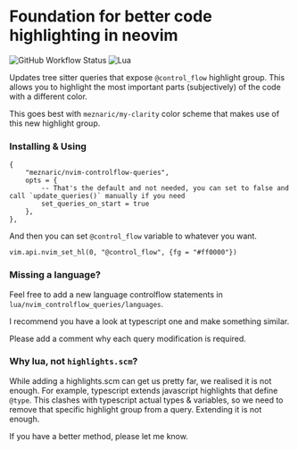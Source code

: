 # Foundation for better code highlighting in neovim

![GitHub Workflow Status](https://img.shields.io/github/actions/workflow/status/meznaric/nvim-plugin-template/lint-test.yml?branch=main&style=for-the-badge)
![Lua](https://img.shields.io/badge/Made%20with%20Lua-blueviolet.svg?style=for-the-badge&logo=lua)

Updates tree sitter queries that expose `@control_flow` highlight group. This allows you to highlight the most important parts (subjectively) of the code with a different color.

This goes best with `meznaric/my-clarity` color scheme that makes use of this new highlight group.

### Installing & Using

```
{
    "meznaric/nvim-controlflow-queries",
    opts = {
        -- That's the default and not needed, you can set to false and call `update_queries()` manually if you need
        set_queries_on_start = true
    },
},
```

And then you can set `@control_flow` variable to whatever you want.
```
vim.api.nvim_set_hl(0, "@control_flow", {fg = "#ff0000"})
```

### Missing a language?

Feel free to add a new language controlflow statements in `lua/nvim_controlflow_queries/languages`.

I recommend you have a look at typescript one and make something similar.

Please add a comment why each query modification is required.

### Why lua, not `highlights.scm`?

While adding a highlights.scm can get us pretty far, we realised it is not enough. For example, typescript extends javascript highlights that define `@type`. This clashes with typescript actual types  & variables, so we need to remove that specific highlight group from a query. Extending it is not enough.

If you have a better method, please let me know.
